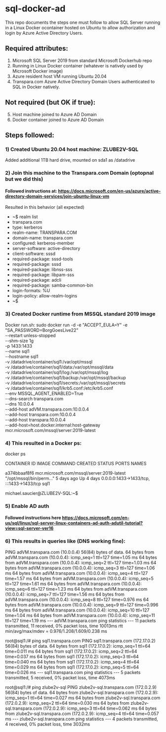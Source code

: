 # sql-docker-ad

This repo documents the steps one must follow to allow SQL Server running in a Linux Docker ocontainer hosted on Ubuntu to allow authorization and login by Azure Active Directory Users. 

## Required attributes:

1) Microsoft SQL Server 2019 from standard Microsoft Dockerhub repo
2) Running in Linux Docker container (whatever is natively used by Microsoft Docker image)
3) Azure resident host VM running Ubuntu 20.04
4) Transpara.com Azure Active Directory Domain Users authenticated to SQL in Docker natively.

## Not required (but OK if true):

5) Host machine joined to Azure AD Domain
6) Docker container joined to Azure AD Domain

## Steps followed:

### 1) Created Ubuntu 20.04 host machine: ZLUBE2V-SQL
Added additional 1TB hard drive, mounted on sda1 as /datadrive

### 2) Join this machine to the Transpara.com Domain (optopnal but we did this)
#### Followed instructions at: https://docs.microsoft.com/en-us/azure/active-directory-domain-services/join-ubuntu-linux-vm
Resulted in this behavior (all expected)

- ~$ realm list 
- transpara.com 
- type: kerberos 
- realm-name: TRANSPARA.COM 
- domain-name: transpara.com 
- configured: kerberos-member 
- server-software: active-directory 
- client-software: sssd 
- required-package: sssd-tools 
- required-package: sssd 
- required-package: libnss-sss 
- required-package: libpam-sss 
- required-package: adcli 
- required-package: samba-common-bin 
- login-formats: %U 
- login-policy: allow-realm-logins 
- ~$ 

### 3) Created Docker runtime from MSSQL standard 2019 image

Docker run.sh: 
sudo docker run -d -e "ACCEPT_EULA=Y" -e "SA_PASSWORD=BorgGoesLive22" \
   --restart unless-stopped \
   --shm-size 1g \
   -p 1433:1433 \
   --name sql1 \
   --hostname sql1 \
   -v /datadrive/container/sql1:/var/opt/mssql \
   -v /datadrive/container/sql1/data:/var/opt/mssql/data \
   -v /datadrive/container/sql1/log:/var/opt/mssql/log \
   -v /datadrive/container/sql1/backup:/var/opt/mssql/backup \
   -v /datadrive/container/sql1/secrets:/var/opt/mssql/secrets \
   -v /datadrive/container/sql1/krb5.conf:/etc/krb5.conf \
   --env MSSQL_AGENT_ENABLED=True \
   --dns-search transpara.com \
   --dns 10.0.0.4 \
   --add-host adVM.transpara.com:10.0.0.4 \
   --add-host transpara.com:10.0.0.4 \
   --add-host transpara:10.0.0.4 \
   --add-host=host.docker.internal:host-gateway \
   mcr.microsoft.com/mssql/server:2019-latest

### 4) This resulted in a Docker ps:

docker ps

CONTAINER ID   IMAGE                                        COMMAND                  CREATED      STATUS      PORTS                                       NAMES

a374bbaaf8f6   mcr.microsoft.com/mssql/server:2019-latest   "/opt/mssql/bin/perm…"   5 days ago   Up 4 days   0.0.0.0:1433->1433/tcp, :::1433->1433/tcp   sql1

michael.saucier@ZLUBE2V-SQL:~$ 


### 5) Enable AD auth
#### Followed instructions here https://docs.microsoft.com/en-us/sql/linux/sql-server-linux-containers-ad-auth-adutil-tutorial?view=sql-server-ver16

### 6) This results in queries like (DNS working fine):

PING adVM.transpara.com (10.0.0.4) 56(84) bytes of data.
64 bytes from adVM.transpara.com (10.0.0.4): icmp_seq=1 ttl=127 time=1.05 ms
64 bytes from adVM.transpara.com (10.0.0.4): icmp_seq=2 ttl=127 time=1.03 ms
64 bytes from adVM.transpara.com (10.0.0.4): icmp_seq=3 ttl=127 time=1.06 ms
64 bytes from adVM.transpara.com (10.0.0.4): icmp_seq=4 ttl=127 time=1.57 ms
64 bytes from adVM.transpara.com (10.0.0.4): icmp_seq=5 ttl=127 time=1.61 ms
64 bytes from adVM.transpara.com (10.0.0.4): icmp_seq=6 ttl=127 time=1.23 ms
64 bytes from adVM.transpara.com (10.0.0.4): icmp_seq=7 ttl=127 time=1.56 ms
64 bytes from adVM.transpara.com (10.0.0.4): icmp_seq=8 ttl=127 time=0.976 ms
64 bytes from adVM.transpara.com (10.0.0.4): icmp_seq=9 ttl=127 time=0.996 ms
64 bytes from adVM.transpara.com (10.0.0.4): icmp_seq=10 ttl=127 time=1.04 ms
64 bytes from adVM.transpara.com (10.0.0.4): icmp_seq=11 ttl=127 time=1.19 ms
--- adVM.transpara.com ping statistics ---
11 packets transmitted, 11 received, 0% packet loss, time 10013ms
rtt min/avg/max/mdev = 0.976/1.208/1.609/0.238 ms

root@sql1:/# ping sql1.transpara.com
PING sql1.transpara.com (172.17.0.2) 56(84) bytes of data.
64 bytes from sql1 (172.17.0.2): icmp_seq=1 ttl=64 time=0.011 ms
64 bytes from sql1 (172.17.0.2): icmp_seq=2 ttl=64 time=0.037 ms
64 bytes from sql1 (172.17.0.2): icmp_seq=3 ttl=64 time=0.040 ms
64 bytes from sql1 (172.17.0.2): icmp_seq=4 ttl=64 time=0.029 ms
64 bytes from sql1 (172.17.0.2): icmp_seq=5 ttl=64 time=0.026 ms
--- sql1.transpara.com ping statistics ---
5 packets transmitted, 5 received, 0% packet loss, time 4073ms

root@sql1:/# ping zlube2v-sql
PING zlube2v-sql.transpara.com (172.0.2.9) 56(84) bytes of data.
64 bytes from zlube2v-sql.transpara.com (172.0.2.9): icmp_seq=1 ttl=64 time=0.027 ms
64 bytes from zlube2v-sql.transpara.com (172.0.2.9): icmp_seq=2 ttl=64 time=0.030 ms
64 bytes from zlube2v-sql.transpara.com (172.0.2.9): icmp_seq=3 ttl=64 time=0.062 ms
64 bytes from zlube2v-sql.transpara.com (172.0.2.9): icmp_seq=4 ttl=64 time=0.057 ms
--- zlube2v-sql.transpara.com ping statistics ---
4 packets transmitted, 4 received, 0% packet loss, time 3032ms

